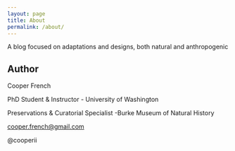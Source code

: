 ```yaml
---
layout: page
title: About
permalink: /about/
---
```


A blog focused on adaptations and designs, both natural and anthropogenic

## Author

Cooper French

PhD Student & Instructor - University of Washington

Preservations & Curatorial Specialist -Burke Museum of Natural History

cooper.french@gmail.com

@cooperii

